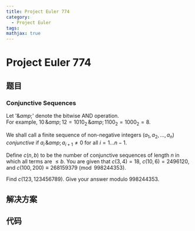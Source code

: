```yaml
---
title: Project Euler 774
category:
  - Project Euler
tags:
mathjax: true
---
```

<escape><!-- more --></escape>
    
# Project Euler 774
## 题目
### Conjunctive Sequences


Let '$\&amp;$' denote the bitwise AND operation.<br />
For example, $10\,\&amp;\, 12 = 1010_2\,\&amp;\, 1100_2 = 1000_2 = 8$.

We shall call a finite sequence of non-negative integers $(a_1, a_2, \ldots, a_n)$ <i>conjunctive</i> if $a_i\,\&amp;\, a_{i+1} \neq 0$ for all $i=1\ldots n-1$.

Define $c(n,b)$ to be the number of conjunctive sequences of length $n$ in which all terms are $\le b$.
You are given that $c(3,4)=18$, $c(10,6)=2496120$, and $c(100,200) \equiv 268159379 \pmod {998244353}$.

Find $c(123,123456789)$. Give your answer modulo $998244353$.


## 解决方案


## 代码



